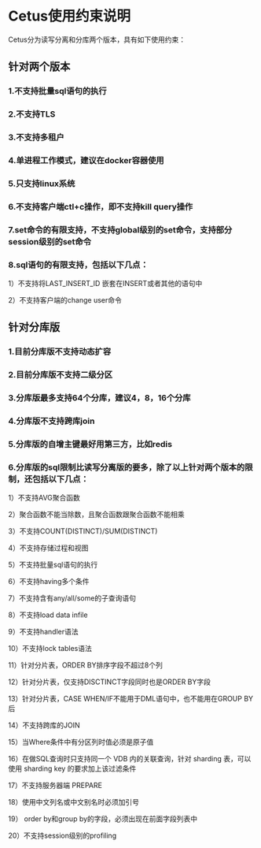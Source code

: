 # Cetus使用约束说明

Cetus分为读写分离和分库两个版本，具有如下使用约束：

## 针对两个版本

### 1.不支持批量sql语句的执行

### 2.不支持TLS

### 3.不支持多租户

### 4.单进程工作模式，建议在docker容器使用

### 5.只支持linux系统

### 6.不支持客户端ctl+c操作，即不支持kill query操作

### 7.set命令的有限支持，不支持global级别的set命令，支持部分session级别的set命令

### 8.sql语句的有限支持，包括以下几点：

1）不支持将LAST_INSERT_ID 嵌套在INSERT或者其他的语句中

2）不支持客户端的change user命令

## 针对分库版

### 1.目前分库版不支持动态扩容

### 2.目前分库版不支持二级分区

### 3.分库版最多支持64个分库，建议4，8，16个分库

### 4.分库版不支持跨库join

### 5.分库版的自增主键最好用第三方，比如redis

### 6.分库版的sql限制比读写分离版的要多，除了以上针对两个版本的限制，还包括以下几点：

1）不支持AVG聚合函数

2）聚合函数不能当除数，且聚合函数跟聚合函数不能相乘

3）不支持COUNT(DISTINCT)/SUM(DISTINCT)

4）不支持存储过程和视图

5）不支持批量sql语句的执行

6）不支持having多个条件

7）不支持含有any/all/some的子查询语句

8）不支持load data infile

9）不支持handler语法

10）不支持lock tables语法

11）针对分片表，ORDER BY排序字段不超过8个列

12）针对分片表，仅支持DISCTINCT字段同时也是ORDER BY字段

13）针对分片表，CASE WHEN/IF不能用于DML语句中，也不能用在GROUP BY后

14）不支持跨库的JOIN

15）当Where条件中有分区列时值必须是原子值

16）在做SQL查询时只支持同一个 VDB 内的关联查询，针对 sharding 表，可以使用 sharding key 的要求加上该过滤条件

17）不支持服务器端 PREPARE

18）使用中文列名或中文别名时必须加引号

19） order by和group by的字段，必须出现在前面字段列表中

20）不支持session级别的profiling


